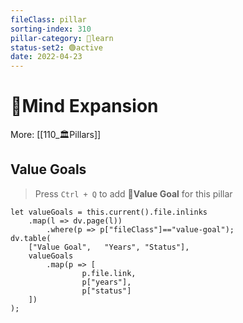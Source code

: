 ```yaml
---
fileClass: pillar  
sorting-index: 310
pillar-category: 🔵learn  
status-set2: 🟢active
date: 2022-04-23  
---
```


# 🌈Mind Expansion
More: [[110_🏛Pillars]]

## Value Goals
> Press `Ctrl + Q`  to add **🌟Value Goal** for this pillar  
```dataviewjs
let valueGoals = this.current().file.inlinks
	.map(l => dv.page(l))
	    .where(p => p["fileClass"]=="value-goal");
dv.table(
    ["Value Goal",   "Years", "Status"],
    valueGoals
		.map(p => [
		        p.file.link,
		        p["years"],
		        p["status"]
    ])
);
```

